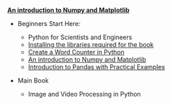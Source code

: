 **[An introduction to Numpy and Matplotlib](https://www.pythonforengineers.com/an-introduction-to-numpy-and-matplotlib/)**

- Beginners Start Here:
    - Python for Scientists and Engineers
    - [Installing the libraries required for the book](https://github.com/keer2345/python-algorithm/blob/master/Python-For-Engineers/installing-the-libraries-required-for-the-book.ipynb)
    - [Create a Word Counter in Python](https://github.com/keer2345/python-algorithm/blob/master/Python-For-Engineers/Create-a-Word-Counter-in-Python.ipynb)
    - [An introduction to Numpy and Matplotlib](https://github.com/keer2345/python-algorithm/blob/master/Python-For-Engineers/An-introduction-to-Numpy-and-Matplotlib.ipynb)
    - [Introduction to Pandas with Practical Examples](https://github.com/keer2345/python-algorithm/blob/master/Python-For-Engineers/Introduction-to-Pandas-with-Practical-Examples.ipynb)

- Main Book
    - Image and Video Processing in Python
